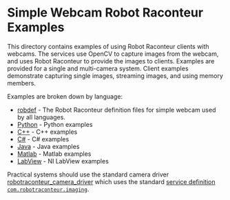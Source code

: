 # Simple Webcam Robot Raconteur Examples

This directory contains examples of using Robot Raconteur clients with webcams. The services use OpenCV to capture
images from the webcam, and uses Robot Raconteur to provide the images to clients.
Examples are provided for a single and multi-camera system. Client examples demonstrate
capturing single images, streaming images, and using memory members.

Examples are broken down by language:

- [robdef](robdef) - The Robot Raconteur definition files for simple webcam used by all languages.
- [Python](python) - Python examples
- [C++](cpp) - C++ examples
- [C#](cs) - C# examples
- [Java](java) - Java examples
- [Matlab](matlab) - Matlab examples
- [LabView](labview) - NI LabView examples

Practical systems should use the standard camera driver [robotraconteur_camera_driver](https://github.com/robotraconteur-contrib/robotraconteur_camera_driver) which uses
the standard  [service definition
`com.robotraconteur.imaging`](https://github.com/robotraconteur/robotraconteur_standard_robdef/blob/master/group1/com.robotraconteur.imaging.robdef).
